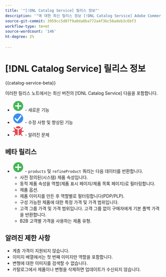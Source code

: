 ```yaml
---
title: '"[!DNL Catalog Service] 릴리스 정보"'
description: '"에 대한 최신 릴리스 정보 [!DNL Catalog Service] Adobe Commerce에 대해 설명합니다."'
source-git-commit: 3959cc5d07f9a0da0ba772a4f3bc56adeb3c6bf3
workflow-type: tm+mt
source-wordcount: '146'
ht-degree: 2%

---
```



# [!DNL Catalog Service] 릴리스 정보

{{catalog-service-beta}}

이러한 릴리스 노트에서는 최신 버전의 [!DNL Catalog Service] 다음을 포함합니다.

* ![새로 만들기](../assets/new.svg) - 새로운 기능
* ![수정](../assets/fix.svg) - 수정 사항 및 향상된 기능
* ![버그](../assets/bug.svg) - 알려진 문제

## 베타 릴리스

* ![새로 만들기](../assets/new.svg) - `products` 및 `refineProduct` 쿼리는 다음 데이터를 반환합니다.
   * 사전 정의된(시스템) 제품 속성입니다.
   * 동적 제품 속성을 역할(제품 표시 페이지/제품 목록 페이지)로 필터링합니다.
   * 제품 옵션.
   * 제품 이미지를 만든 후 역할별로 필터링합니다(PDP/PLP).
   * 구성 가능한 제품에 대한 특정 가격 및 가격 범위입니다.
   * 고객 그룹 가격 및 가격 범위입니다. 고객 그룹 없이 구매자에게 기본 폴백 가격을 반환합니다.
   * B2B 고객별 가격을 사용하는 제품 유형.

## 알려진 제한 사항

* 계층 가격이 지원되지 않습니다.
* 이미지 배열에서는 첫 번째 이미지만 역할을 포함합니다.
* 변형에 대한 이미지를 검색할 수 없습니다.
* 카탈로그에서 제품이나 변형을 삭제하면 업데이트가 수신되지 않습니다.
